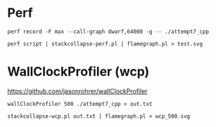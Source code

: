 # Perf
`perf record -F max --call-graph dwarf,64000 -g -- ./attempt7_cpp`

`perf script | stackcollapse-perf.pl | flamegraph.pl > test.svg `

# WallClockProfiler (wcp)

https://github.com/jasonrohrer/wallClockProfiler

`wallClockProfiler 500 ./attempt7_cpp > out.txt`

`stackcollapse-wcp.pl out.txt | flamegraph.pl > wcp_500.svg`